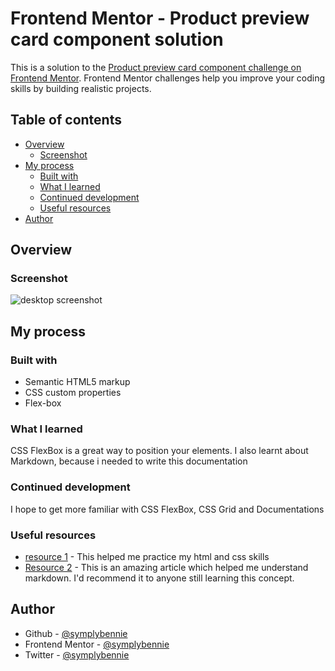 # Frontend Mentor - Product preview card component solution

This is a solution to the [Product preview card component challenge on Frontend Mentor](https://www.frontendmentor.io/challenges/product-preview-card-component-GO7UmttRfa). Frontend Mentor challenges help you improve your coding skills by building realistic projects. 


## Table of contents

- [Overview](#overview)
  - [Screenshot](#screenshot)
- [My process](#my-process)
  - [Built with](#built-with)
  - [What I learned](#what-i-learned)
  - [Continued development](#continued-development)
  - [Useful resources](#useful-resources)
- [Author](#author)

## Overview

### Screenshot

![desktop screenshot](./images/screenshot%20(1).png)

## My process

### Built with

- Semantic HTML5 markup
- CSS custom properties
- Flex-box

### What I learned

CSS FlexBox is a great way to position your elements.
I also learnt about Markdown, because i needed to write this documentation


### Continued development

I hope to get more familiar with CSS FlexBox, CSS Grid and Documentations

### Useful resources

- [resource 1](https://freecodecamp.org) - This helped me practice my html and css skills
- [Resource 2](https://www.markdownguide.org/basic-syntax/) - This is an amazing article which helped me understand markdown. I'd recommend it to anyone still learning this concept.


## Author

- Github - [@symplybennie](https://github.com/symplybennie)
- Frontend Mentor - [@symplybennie](https://www.frontendmentor.io/profile/symplybennie)
- Twitter - [@symplybennie](https://www.twitter.com/symplybennie)